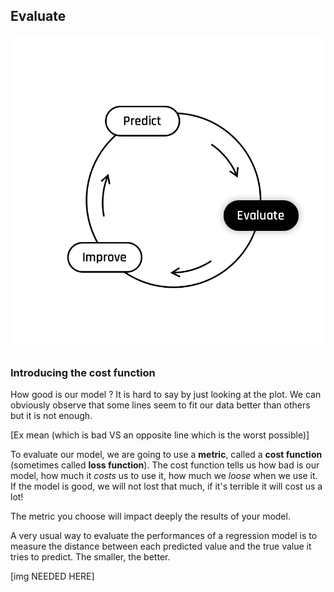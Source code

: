 ## Evaluate

<img src="day00/assets/Evaluate.png" />

### Introducing the cost function

How good is our model ?
It is hard to say by just looking at the plot. We can obviously observe that some lines seem to fit our data better than  others but it is not enough. 

[Ex mean (which is bad VS an opposite line which is the worst possible)]

To evaluate our model, we are going to use a **metric**, called a **cost function** (sometimes called **loss function**). The cost function tells us how bad is our model, how much it *costs* us to use it, how much we *loose* when we use it.  
If the model is good, we will not lost that much, if it's terrible it will cost us a lot!    

The metric you choose will impact deeply the results of your model.   

A very usual way to evaluate the performances of a regression model is to measure the distance between each predicted value and the true value it tries to predict. The smaller, the better.  

[img NEEDED HERE]
